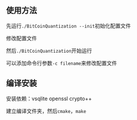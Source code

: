 ## 使用方法

先运行`./BitCoinQuantization --init`初始化配置文件

修改配置文件

然后`./BitCoinQuantization`开始运行

可以添加命令行参数`-c filename`来修改配置文件

## 编译安装

安装依赖：vsqlite openssl crypto++

建立编译文件夹，然后`cmake`，`make`

